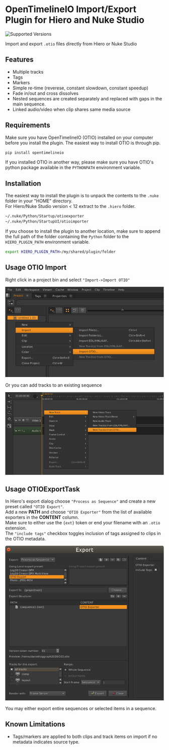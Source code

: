 # OpenTimelineIO Import/Export Plugin for Hiero and Nuke Studio
![Supported Versions](https://img.shields.io/badge/OpenTimelineIO-0.13+-green.svg)

Import and export `.otio` files directly from Hiero or Nuke Studio


## Features

* Multiple tracks
* Tags
* Markers
* Simple re-time (reverese, constant slowdown, constant speedup)
* Fade in/out and cross dissolves
* Nested sequences are created separately and replaced with gaps in the main sequence.
* Linked audio/video when clip shares same media source
   

## Requirements

Make sure you have OpenTimelineIO (OTIO) installed on your computer before you
install the plugin. The easiest way to install OTIO is through pip.
``` bash
pip install opentimelineio
```
If you installed OTIO in another way, please make sure you have OTIO's 
python package available in the `PYTHONPATH` environment variable.


## Installation

The easiest way to install the plugin is to unpack the contents to the `.nuke` 
folder in your "HOME" directory.<br>
For Hiero/Nuke Studio version < 12 extract to the `.hiero` folder.

```bash
~/.nuke/Python/Startup/otioexporter
~/.nuke/Python/StartupUI/otioimporter
```

If you choose to install the plugin to another location, make sure to append 
the full path of the folder containing the `Python` folder to the 
`HIERO_PLUGIN_PATH` environment variable.

```bash
export HIERO_PLUGIN_PATH=/my/shared/plugin/folder
```


## Usage OTIO Import

Right click in a project bin and select `"Import->Import OTIO"`

![Import Bin](_static/import_bin.png "Import OTIO from project bin view")

Or you can add tracks to an existing sequence

![Import Sequence](_static/import_sequence.png "Import OTIO from a sequence")


## Usage OTIOExportTask

In Hiero's export dialog choose `"Process as Sequence"` and create a new preset 
called `"OTIO Export"`.<br>
Add a new **PATH** and choose `"OTIO Exporter"` from the list of available 
exporters in the **CONTENT** column.<br> 
Make sure to either use the `{ext}` token or end your filename with an 
`.otio` extension.<br>
The `"include tags"` checkbox toggles inclusion of tags assigned to clips in 
the OTIO metadata.<br>

![Export Sequence](_static/export_settings.png "Export OTIO file")

You may either export entire sequences or selected items in a sequence.


## Known Limitations

* Tags/markers are applied to both clips and track items on import if no 
  metadata indicates source type. 
